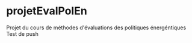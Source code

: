 # projetEvalPolEn
Projet du cours de méthodes d'évaluations des politiques énergéntiques
Test de push
